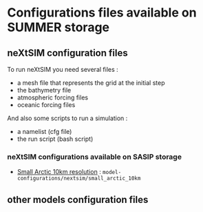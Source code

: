 # Configurations files available on SUMMER storage

## neXtSIM configuration files

To run neXtSIM you need several files :
   -  a mesh file that represents the grid at the initial step
   -  the bathymetry file
   -  atmospheric forcing files
   -  oceanic forcing files

And also some scripts to run a simulation :
   - a namelist (cfg file)
   - the run script (bash script)
     
### neXtSIM configurations available on SASIP storage

  - [Small Arctic 10km resolution](https://github.com/sasip-climate/catalog-shared-data-SASIP/blob/main/configurations/small-arctic-10km.md) : `model-configurations/nextsim/small_arctic_10km`
 
## other models configuration files
